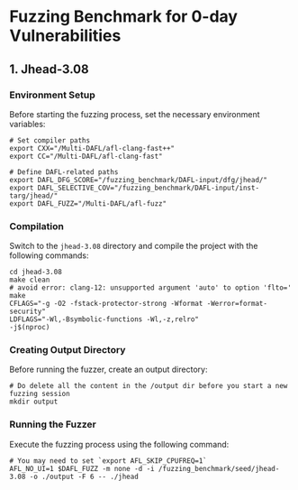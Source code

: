 # Fuzzing Benchmark for 0-day Vulnerabilities

## 1. Jhead-3.08

### Environment Setup
Before starting the fuzzing process, set the necessary environment variables:

```shell
# Set compiler paths
export CXX="/Multi-DAFL/afl-clang-fast++"
export CC="/Multi-DAFL/afl-clang-fast"

# Define DAFL-related paths
export DAFL_DFG_SCORE="/fuzzing_benchmark/DAFL-input/dfg/jhead/"
export DAFL_SELECTIVE_COV="/fuzzing_benchmark/DAFL-input/inst-targ/jhead/"
export DAFL_FUZZ="/Multi-DAFL/afl-fuzz"
```

### Compilation
Switch to the `jhead-3.08` directory and compile the project with the following commands:
```shell
cd jhead-3.08
make clean
# avoid error: clang-12: unsupported argument 'auto' to option 'flto='
make
CFLAGS="-g -O2 -fstack-protector-strong -Wformat -Werror=format-security"
LDFLAGS="-Wl,-Bsymbolic-functions -Wl,-z,relro" 
-j$(nproc)
```
### Creating Output Directory
Before running the fuzzer, create an output directory:
```shell
# Do delete all the content in the /output dir before you start a new fuzzing session
mkdir output
```
### Running the Fuzzer
Execute the fuzzing process using the following command:
```shell
# You may need to set `export AFL_SKIP_CPUFREQ=1`
AFL_NO_UI=1 $DAFL_FUZZ -m none -d -i /fuzzing_benchmark/seed/jhead-3.08 -o ./output -F 6 -- ./jhead
```